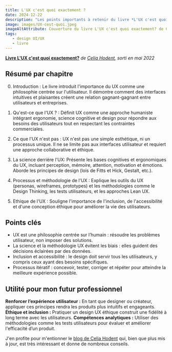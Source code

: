 ```yaml
---
title: L'UX c'est quoi exactement ?
date: 2024-12-22
description: "Les points importants à retenir du livre *L'UX c'est quoi exactement?* de Celia Hodent."
image: images/UX-cest-quoi.jpeg
imageAltAttribute: Couverture du livre L'UX c'est quoi exactement? de Celia Hodent
tags:
   - design UI/UX
   - livre
---
```

[**Livre L'UX c'est quoi exactement?**](https://www.dunod.com/sciences-techniques/ux-c-est-quoi-exactement) *de [Celia Hodent](https://celiahodent.com/fr/sur/), sorti en mai 2022*
## Résumé par chapitre

0. Introduction :
  Le livre introduit l'importance du UX comme une philosophie centrée sur l'utilisateur. Il démontre comment des interfaces intuitives et plaisantes créent une relation gagnant-gagnant entre utilisateurs et entreprises.

1. Qu'est-ce que l'UX ? :
  Définit UX comme une approche humaniste intégrant ergonomie, science cognitive et design pour répondre aux besoins des utilisateurs tout en respectant les contraintes commerciales.

2. Ce que l'UX n'est pas :
  UX n'est pas une simple esthétique, ni un processus unique. Il ne se limite pas aux interfaces utilisateur et requiert une approche collaborative et éthique.

3. La science derrière l'UX:
  Présente les bases cognitives et ergonomiques du UX, incluant perception, mémoire, attention, motivation et émotions. Aborde les principes de design (lois de Fitts et Hick, Gestalt, etc.).

4. Processus et méthodologie de l'UX :
  Explique les outils du UX (personas, wireframes, prototypes) et les méthodologies comme le Design Thinking, les tests utilisateurs, et les approches Lean UX.

5. Ethique de l'UX :
  Souligne l'importance de l'inclusion, de l'accessibilité et d'une conception éthique pour améliorer la vie des utilisateurs.

## Points clés
* UX est une philosophie centrée sur l’humain : résoudre les problèmes utilisateur, non imposer des solutions.
* La science et la méthodologie UX évitent les biais : elles guident des décisions éclairées par des données.
* Inclusion et accessibilité : le design doit servir tous les utilisateurs, y compris ceux ayant des besoins spécifiques.
* Processus itératif : concevoir, tester, corriger et répéter pour atteindre la meilleure expérience possible.

## Utilité pour mon futur professionnel

**Renforcer l’expérience utilisateur :** En tant que designer ou créateur, appliquer ces principes rendra les produits plus intuitifs et engageants.  
**Éthique et inclusion :** Pratiquer un design UX éthique construit une fidélité à long terme avec les utilisateurs.
**Compétences analytiques :** Utiliser des méthodologies comme les tests utilisateurs pour évaluer et améliorer l'efficacité d’un produit.

J'en profite pour m'entionner le [blog de Celia Hodent](https://celiahodent.com/fr/category/blog-fr-2/) qui, bien que plus mis à jour,
est très intéressant et donne de nombreux conseils.
